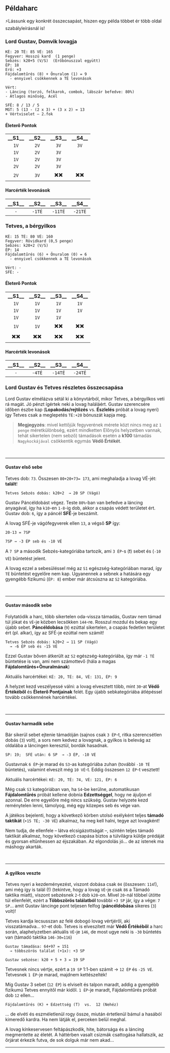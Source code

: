 ## Példaharc

⚡Lássunk egy konkrét összecsapást, hiszen egy példa többet ér több oldal szabályleírásnál is!

### Lord Gustav, Domvik lovagja

```
KÉ: 20 TÉ: 85 VÉ: 165
Fegyver: Hosszú kard  (1 penge)
Sebzés: k20+5 (V/S)  (Erőbónuszzal együtt)
ÉP: 18
Erő: +3
Fájdalomtűrés (8) + Önuralom (1) = 9
  - ennyivel csökkennek a TÉ levonások

Vért:
- Láncing (torzó, felkarok, combok, lábszár befedve: 80%)
- Átlagos minőség, Acél

SFÉ: 8 / 13 / 5
MGT: 5 (13 - (2 x 3) + (3 x 2) = 13
+ Vértviselet – 2.fok
```

 #### Életerő Pontok

|                |                |                |                |
| :------------: | :------------: | :------------: | :------------: |
| **\_\_S1\_\_** | **\_\_S2\_\_** | **\_\_S3\_\_** | **\_\_S4\_\_** |
|      `1V`      |      `2V`      |      `3V`      |      `3V`      |
|      `1V`      |      `2V`      |      `3V`      |                |
|      `1V`      |      `2V`      |      `3V`      |                |
|      `2V`      |      `2V`      |      `3V`      |                |
|      `2V`      |      `3V`      |      ✖️✖️      |      ✖️✖️      |

 #### Harcérték levonások

|**\_\_S1\_\_**|**\_\_S2\_\_**|**\_\_S3\_\_**|**\_\_S4\_\_**|
|:---:|:---:|:---:|:---:|
| `-` |`-1TÉ`|`-11TÉ`|`-21TÉ`|


### Tetves, a bérgyilkos
```
KÉ: 15 TÉ: 80 VÉ: 160
Fegyver: Rövidkard (0,5 penge)
Sebzés: k20+2 (V/S)
ÉP: 14
Fájdalomtűrés (6) + Önuralom (0) = 6
  - ennyivel csökkennek a TÉ levonások

Vért: -
SFÉ: -
```


 ####  Életerő Pontok

|     |     |     |     |
|:---:|:---:|:---:|:---:|
|**\_\_S1\_\_**|**\_\_S2\_\_**|**\_\_S3\_\_**|**\_\_S4\_\_**|
|`1V`|`1V`|`1V`|`1V`|
|`1V`|`1V`|`1V`|`1V`|
|`1V`|`1V`|`1V`|    |
|`1V`|`1V`|✖️✖️|✖️✖️|
|✖️✖️|✖️✖️|✖️✖️|✖️✖️|

 #### Harcérték levonások

|**\_\_S1\_\_**|**\_\_S2\_\_**|**\_\_S3\_\_**|**\_\_S4\_\_**|
|:---:|:---:|:---:|:---:|
| `-` |`-4TÉ`|`-14TÉ`|`-24TÉ`|


### Lord Gustav és Tetves részletes összecsapása

Lord Gustav elmélázva sétál ki a könyvtárból, mikor Tetves, a bérgyilkos veti rá magát. Jó pénzt ígértek neki a lovag haláláért. Gustav szerencsére időben észbe kap (**Lopakodás/rejtőzés** vs. **Észlelés** próbát a lovag nyeri) így Tetves csak a meglepetés `TÉ:+20` bónuszát kapja meg.

> **Megjegyzés**: mivel kettőjük fegyverének mérete közt nincs meg az `1 penge` méretkülönbség, ezért mindketten Előnyös helyzetben vannak, tehát sikertelen (nem sebző) támadások esetén a **k100** támadás `Nagykockájával` csökkentik egymás **Védő Értékét**.

<br />

---
#### Gustav első sebe

Tetves dob: `73`. Összesen `80+20+73= 173`, ami meghaladja a lovag VÉ-jét: **talált**!

```
Tetves Sebzés dobás: k20+2  → 20 SP (Vágó)
```

Gustav Páncéldobást végez. Teste `80%`-ban van befedve a láncing anyagával, így ha `k10`-en `1-8`-ig dob, akkor a csapás védett területet ért.\
Gustav dob: `6`, így a páncél **SFÉ**-je beszámít.

A lovag SFÉ-je vágófegyverek ellen `13`, a végső **SP** így:
```
20-13 = 7SP

7SP → -3 ÉP seb és -10 VÉ
```

A `7 SP` a második Sebzés-kategóriába tartozik, ami `3 ÉP`-s (❗) sebet és (`-10 VÉ`) büntetést jelent.

A lovag ezzel a sebesüléssel még az `S1` egészség-kategóriában marad, így `TÉ` büntetést egyelőre nem kap. Ugyanennek a sebnek a hatására egy gyengébb fizikumú (`ÉP: 8`) ember már átcsúszna az `S2` kategóriába.

<br />

---
#### Gustav második sebe

Folytatódik a harc, több sikertelen oda-vissza támadás, Gustav nem támad túl jókat és `VÉ`-je közben lecsökken `144`-re. Rosszul mozdul és bekap egy újabb sebet. **Páncéldobása** (`9`) ezúttal sikertelen, a csapás fedetlen területet ért (pl. alkar), így az SFÉ-je ezúttal nem számít!

```
Tetves Sebzés dobás: k20+2 → 11 SP (Vágó)
  → -6 ÉP seb és -15 VÉ
```

Ezzel Gustav bőven átkerült az `S2` egészség-kategóriába, így már `-1 TÉ` büntetése is van, ami nem számottevő (hála a magas **Fájdalomtűrés+Önuralmának**)

Aktuális harcértékei: `KÉ: 20, TÉ: 84, VÉ: 131, ÉP: 9`

A helyzet kezd veszélyessé válni: a lovag elvesztett több, mint `30`-at **Védő Értékéből** és **Életerő Pontjainak** felét. Egy újabb sebkategóriába átlépéssel tovább csökkennének harcértékei.

<br />

---
#### Gustav harmadik sebe

Bár sikerül sebet ejtenie támadóján (sajnos csak `3 ÉP`-t, ritka szerencsétlen dobás (`3`) volt), a sors nem kedvez a lovagnak, a gyilkos is belevág az oldalába a láncingen keresztül, bordák hasadnak.

```
SP: 19;  SFÉ után: 6 SP  → -3 ÉP, -10 VÉ
```

Gustavnak `6 ÉP`-je marad és `S3`-as kategóriába zuhan (további `-10 TÉ` büntetés), valamint elveszít még `10 VÉ`-t. Eddig összesen `12 ÉP`-t vesztett!

Aktuális harcértékei: `KÉ: 20, TÉ: 74, VÉ: 121, ÉP: 6`

Még csak `S3` kategóriában van, ha `S4`-be kerülne, automatikusan **Fájdalomtűrés** próbát kellene dobnia **Edzettséggel**, hogy ne ájuljon el azonnal. De erre egyelőre még nincs szükség. Gustav helyzete kezd reménytelen lenni, támolyog, még egy közepes seb és vége van.

A játékos bejelenti, hogy a következő körben utolsó esélyként teljes **támadó taktikát** (`+15 TÉ; -30 VÉ`) alkalmaz, ha meg kell halni, tegye azt lovagként!

Nem tudja, de ellenfele – látva elcsigázottságát –, szintén teljes támadó taktikát alkalmaz, hogy következő csapása biztos a túlvilágra küldje prédáját és gyorsan eltűnhessen az éjszakában. Az elgondolás jó... de az istenek ma máshogy akarták.

<br />

---
#### A gyilkos veszte

Tetves nyeri a kezdeményezést, viszont dobása csak `04` (összesen: `114`!), ami még így is talál (!) (tekintve, hogy a lovag `VÉ`-je csak `86` a Támadó taktika miatt), viszont sebzésnek `2`-t dob `k20`-on. Mivel `20`-nál többel ütötte túl ellenfelét, ezért a **Többszörös találatból** további `+3 SP` jár, így a vége: `7 SP`... amit Gustav láncinge pont teljesen felfog (**páncéldobása** sikeres (`3`) volt)!

Tetves kardja lecsusszan az felé dobogó lovag vértjéről, aki visszatámadva... `97`-et dob. Tetves is elveszített már **Védő Értékéből** a harc során, alaphelyzetben aktuális `VÉ`-je `146`, de most ugye neki is `-30` büntetés van (támadó taktika `146-30=116`)

```
Gustav támadása: 64+97 = 151
  → többszörös találat (+1x): +3 SP
```

```
Gustav sebzése: k20 + 5 + 3 = 19 SP
```

Tetvesnek nincs vértje, ezért a `19 SP` 1:1-ben számít → `12 ÉP` és `-25 VÉ`. Tetvesnek `1 ÉP`-je marad, majdnem kettészelték!

Míg Gustav 3 sebet (`12 ÉP`) is elviselt és talpon maradt, addig a gyengébb fizikumú Tetves ennyitől már kidől. `1 ÉP`-je maradt, Fájdalomtűrés próbát dob `12` ellen...

```
Fájdalomtűrés (K) + Edzettség (T)  vs.  12 (Nehéz)
```

... de elvéti és eszméletlenül rogy össze, miután értetlenül bámul a hasából kimeredő kardra. Ha nem látják el, perceken belül meghal.

A lovag kínkeservesen feltápászkodik, hite, bátorsága és a láncing megmentette az életét. A háttérben vasalt csizmák csattogása hallatszik, az őrjárat érkezik futva, de sok dolguk már nem akad...

---
